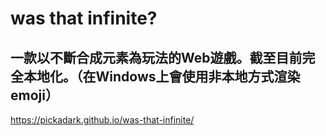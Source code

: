 # was that infinite?





一款以不斷合成元素為玩法的Web遊戲。截至目前完全本地化。（在Windows上會使用非本地方式渲染emoji）
---
https://pickadark.github.io/was-that-infinite/
